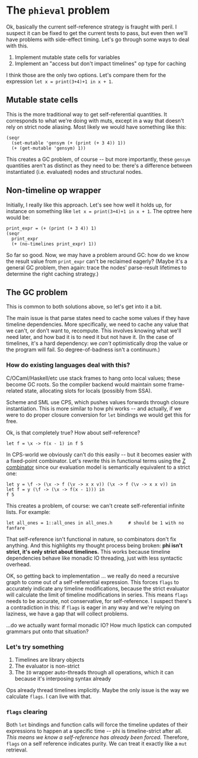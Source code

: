 # The `phieval` problem
Ok, basically the current self-reference strategy is fraught with peril. I
suspect it can be fixed to get the current tests to pass, but even then we'll
have problems with side-effect timing. Let's go through some ways to deal with
this.

1. Implement mutable state cells for variables
2. Implement an "access but don't impact timelines" op type for caching

I think those are the only two options. Let's compare them for the expression
`let x = print(3+4)+1 in x + 1`.

## Mutable state cells
This is the more traditional way to get self-referential quantities. It
corresponds to what we're doing with muts, except in a way that doesn't rely on
strict node aliasing. Most likely we would have something like this:

```
(seqr
  (set-mutable 'gensym (+ (print (+ 3 4)) 1))
  (+ (get-mutable 'gensym) 1))
```

This creates a GC problem, of course -- but more importantly, these `gensym`
quantities aren't as distinct as they need to be: there's a difference between
instantiated (i.e. evaluated) nodes and structural nodes.

## Non-timeline op wrapper
Initially, I really like this approach. Let's see how well it holds up, for
instance on something like `let x = print(3+4)+1 in x + 1`. The optree here
would be:

```
print_expr = (+ (print (+ 3 4)) 1)
(seqr
  print_expr
  (+ (no-timelines print_expr) 1))
```

So far so good. Now, we may have a problem around GC: how do we know the result
value from `print_expr` can't be reclaimed eagerly? (Maybe it's a general GC
problem, then again: trace the nodes' parse-result lifetimes to determine the
right caching strategy.)

## The GC problem
This is common to both solutions above, so let's get into it a bit.

The main issue is that parse states need to cache some values if they have
timeline dependencies. More specifically, we need to cache any value that we
can't, or don't want to, recompute. This involves knowing what we'll need later,
and how bad it is to need it but not have it. (In the case of timelines, it's a
hard dependency: we _can't_ optimistically drop the value or the program will
fail. So degree-of-badness isn't a continuum.)

### How do existing languages deal with this?
C/OCaml/Haskell/etc use stack frames to hang onto local values; these become GC
roots. So the compiler backend would maintain some frame-related state,
allocating slots for locals (possibly from SSA).

Scheme and SML use CPS, which pushes values forwards through closure
instantiation. This is more similar to how phi works -- and actually, if we were
to do proper closure conversion for `let` bindings we would get this for free.

Ok, is that completely true? How about self-reference?

```
let f = \x -> f(x - 1) in f 5
```

In CPS-world we obviously can't do this easily -- but it becomes easier with a
fixed-point combinator. Let's rewrite this in functional terms using the [Z
combinator](https://en.wikipedia.org/wiki/Fixed-point_combinator#Strict_fixed_point_combinator)
since our evaluation model is semantically equivalent to a strict one:

```
let y = \f -> (\x -> f (\v -> x x v)) (\x -> f (\v -> x x v)) in
let f = y (\f -> (\x -> f(x - 1))) in
f 5
```

This creates a problem, of course: we can't create self-referential infinite
lists. For example:

```
let all_ones = 1::all_ones in all_ones.h      # should be 1 with no fanfare
```

That self-reference isn't functional in nature, so combinators don't fix
anything. And this highlights my thought process being broken: **phi isn't
strict, it's only strict about timelines.** This works because timeline
dependencies behave like monadic IO threading, just with less syntactic
overhead.

OK, so getting back to implementation ... we really do need a recursive graph to
come out of a self-referential expression. This forces `flags` to accurately
indicate any timeline modifications, because the strict evaluator will calculate
the limit of timeline modifications in series. This means `flags` needs to be
accurate, not conservative, for self-reference. I suspect there's a
contradiction in this: if `flags` is eager in any way and we're relying on
laziness, we have a gap that will collect problems.

...do we actually want formal monadic IO? How much lipstick can computed
grammars put onto that situation?

### Let's try something
1. Timelines are library objects
2. The evaluator is non-strict
3. The `IO` wrapper auto-threads through all operations, which it can because
   it's interposing syntax already

Ops already thread timelines implicitly. Maybe the only issue is the way we
calculate `flags`. I can live with that.

### `flags` clearing
Both `let` bindings and function calls will force the timeline updates of their
expressions to happen at a specific time -- phi is timeline-strict after all.
_This means we know a self-reference has already been forced._ Therefore,
`flags` on a self reference indicates purity. We can treat it exactly like a
`mut` retrieval.
